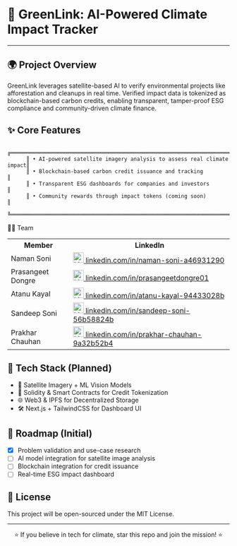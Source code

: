 # 🌿 GreenLink: AI-Powered Climate Impact Tracker

---

## 🌍 Project Overview

GreenLink leverages satellite-based AI to verify environmental projects like afforestation and cleanups in real time. Verified impact data is tokenized as blockchain-based carbon credits, enabling transparent, tamper-proof ESG compliance and community-driven climate finance.

## ✨ Core Features
```
      ╔══════════════════════════════════════════════════════════════════════╗
      ║ • AI-powered satellite imagery analysis to assess real climate impact║
      ║ • Blockchain-based carbon credit issuance and tracking              ║
      ║ • Transparent ESG dashboards for companies and investors            ║
      ║ • Community rewards through impact tokens (coming soon)            ║
      ╚══════════════════════════════════════════════════════════════════════╝
```
👨‍💻 Team
<div align="center"> <table> <tr> <th>Member</th> <th>LinkedIn</th> </tr> <tr> <td>Naman Soni</td> <td><a href="https://www.linkedin.com/in/naman-soni-a46931290/" target="_blank"> <img src="https://cdn.jsdelivr.net/npm/simple-icons@v8/icons/linkedin.svg" width="24" height="24" alt="LinkedIn"> linkedin.com/in/naman-soni-a46931290 </a></td> </tr> <tr> <td>Prasangeet Dongre</td> <td><a href="https://www.linkedin.com/in/prasangeetdongre01/" target="_blank"> <img src="https://cdn.jsdelivr.net/npm/simple-icons@v8/icons/linkedin.svg" width="24" height="24" alt="LinkedIn"> linkedin.com/in/prasangeetdongre01 </a></td> </tr> <tr> <td>Atanu Kayal</td> <td><a href="https://www.linkedin.com/in/atanu-kayal-94433028b/" target="_blank"> <img src="https://cdn.jsdelivr.net/npm/simple-icons@v8/icons/linkedin.svg" width="24" height="24" alt="LinkedIn"> linkedin.com/in/atanu-kayal-94433028b </a></td> </tr> <tr> <td>Sandeep Soni</td> <td><a href="https://www.linkedin.com/in/sandeep-soni-56b58824b/" target="_blank"> <img src="https://cdn.jsdelivr.net/npm/simple-icons@v8/icons/linkedin.svg" width="24" height="24" alt="LinkedIn"> linkedin.com/in/sandeep-soni-56b58824b </a></td> </tr> <tr> <td>Prakhar Chauhan</td> <td><a href="https://www.linkedin.com/in/prakhar-chauhan-9a32b52b4/" target="_blank"> <img src="https://cdn.jsdelivr.net/npm/simple-icons@v8/icons/linkedin.svg" width="24" height="24" alt="LinkedIn"> linkedin.com/in/prakhar-chauhan-9a32b52b4 </a></td> </tr> </table> </div>

## 🚀 Tech Stack (Planned)

- 📡 Satellite Imagery + ML Vision Models
- 🔗 Solidity & Smart Contracts for Credit Tokenization
- 🌐 Web3 & IPFS for Decentralized Storage
- 🛠️ Next.js + TailwindCSS for Dashboard UI

## 🧭 Roadmap (Initial)

- [x] Problem validation and use-case research
- [ ] AI model integration for satellite image analysis
- [ ] Blockchain integration for credit issuance
- [ ] Real-time ESG impact dashboard

## 📄 License

This project will be open-sourced under the MIT License.

---

<div align="center">

⭐ If you believe in tech for climate, star this repo and join the mission! ⭐

</div>
